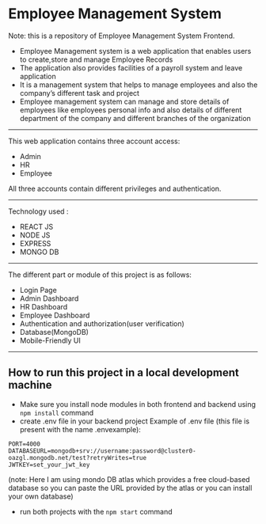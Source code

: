 # Employee Management System

Note: this is a repository of Employee Management System Frontend.

- Employee Management system is a web application that enables users to create,store and manage Employee Records
- The application also provides facilities of a payroll system and leave application
- It is a management system that helps to manage employees and also the company’s different task and project
- Employee management system can manage and store details of employees like employees personal info and also details of different department of the company and different branches of the organization

---

This web application contains three account access:

- Admin
- HR
- Employee

All three accounts contain different privileges and authentication.

---

Technology used :

- REACT JS
- NODE JS
- EXPRESS
- MONGO DB

---

The different part or module of this project is as follows:

- Login Page
- Admin Dashboard
- HR Dashboard
- Employee Dashboard
- Authentication and authorization(user verification)
- Database(MongoDB)
- Mobile-Friendly UI

---

## How to run this project in a local development machine

- Make sure you install node modules in both frontend and backend using `npm install` command
- create .env file in your backend project
  Example of .env file (this file is present with the name .envexample):

```
PORT=4000
DATABASEURL=mongodb+srv://username:password@cluster0-oazgl.mongodb.net/test?retryWrites=true
JWTKEY=set_your_jwt_key
```

(note: Here I am using mondo DB atlas which provides a free cloud-based database so you can paste the URL provided by the atlas or you can install your own database)

- run both projects with the `npm start` command
